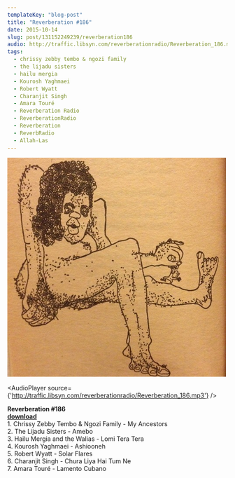 ```yaml
---
templateKey: "blog-post"
title: "Reverberation #186"
date: 2015-10-14
slug: post/131152249239/reverberation186
audio: http://traffic.libsyn.com/reverberationradio/Reverberation_186.mp3
tags:
  - chrissy zebby tembo & ngozi family
  - the lijadu sisters
  - hailu mergia
  - Kourosh Yaghmaei
  - Robert Wyatt
  - Charanjit Singh
  - Amara Touré
  - Reverberation Radio
  - ReverberationRadio
  - Reverberation
  - ReverbRadio
  - Allah-Las
---
```


![Reverberation #186](../images/e5c51f1a588fbcd34b03e1261966e1b2ff5eead02d8c07e63baa98297b0aa78a.jpg)

<AudioPlayer source={'http://traffic.libsyn.com/reverberationradio/Reverberation_186.mp3'} />

<p><b>Reverberation #186<br /></b><b><a href="http://traffic.libsyn.com/reverberationradio/Reverberation_186.mp3">download</a><br /></b>1. Chrissy Zebby Tembo &amp; Ngozi Family - My Ancestors<br />2. The Lijadu Sisters - Amebo<br />3. Hailu Mergia and the Walias - Lomi Tera Tera<br />4. Kourosh Yaghmaei - Ashiooneh<br />5. Robert Wyatt - Solar Flares<br />6. Charanjit Singh - Chura Liya Hai Tum Ne<br />7. Amara Toure&#769; - Lamento Cubano</p>
